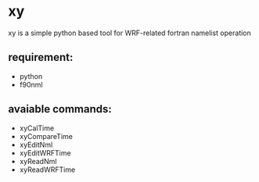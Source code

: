# xy
xy is a simple python based tool for WRF-related fortran namelist operation

## requirement:
* python
* f90nml

## avaiable commands:
* xyCalTime
* xyCompareTime
* xyEditNml
* xyEditWRFTime
* xyReadNml
* xyReadWRFTime